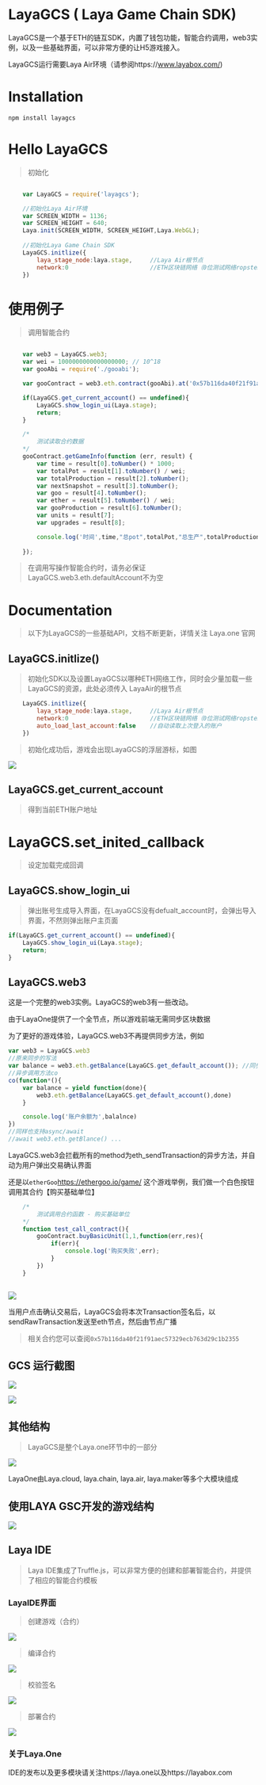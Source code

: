 # LayaGCS ( Laya Game Chain SDK)

LayaGCS是一个基于ETH的链互SDK，内置了钱包功能，智能合约调用，web3实例，以及一些基础界面，可以非常方便的让H5游戏接入。

LayaGCS运行需要Laya Air环境（请参阅https://www.layabox.com/)


# Installation

``npm install layagcs``


# Hello LayaGCS

> 初始化

```javascript

    var LayaGCS = require('layagcs');

    //初始化Laya Air环境
    var SCREEN_WIDTH = 1136;
	var SCREEN_HEIGHT = 640;
    Laya.init(SCREEN_WIDTH, SCREEN_HEIGHT,Laya.WebGL);
     
    //初始化Laya Game Chain SDK
    LayaGCS.initlize({
        laya_stage_node:laya.stage,     //Laya Air根节点
        network:0                       //ETH区块链网络（0位测试网络ropstenTestNet , 1为正式网络MainNet)
    })


```

# 使用例子

> 调用智能合约

```javascript

    var web3 = LayaGCS.web3;
	var wei = 1000000000000000000; // 10^18
	var gooAbi = require('./gooabi');

	var gooContract = web3.eth.contract(gooAbi).at('0x57b116da40f21f91aec57329ecb763d29c1b2355');

	if(LayaGCS.get_current_account() == undefined){
		LayaGCS.show_login_ui(Laya.stage);
		return;
	}

	/*
		测试读取合约数据
	*/	
	gooContract.getGameInfo(function (err, result) {
		var time = result[0].toNumber() * 1000;
		var totalPot = result[1].toNumber() / wei;
		var totalProduction = result[2].toNumber();
		var nextSnapshot = result[3].toNumber();
		var goo = result[4].toNumber();
		var ether = result[5].toNumber() / wei;
		var gooProduction = result[6].toNumber();
		var units = result[7];
		var upgrades = result[8];

		console.log('时间',time,"总pot",totalPot,"总生产",totalProduction,'下次快照',nextSnapshot,'Goo',goo,'Ether',ether.toFixed(8),'gooProduction',gooProduction)
		
	});


```

> 在调用写操作智能合约时，请务必保证LayaGCS.web3.eth.defaultAccount不为空





# Documentation

> 以下为LayaGCS的一些基础API，文档不断更新，详情关注 Laya.one 官网

## LayaGCS.initlize()

> 初始化SDK以及设置LayaGCS以哪种ETH网络工作，同时会少量加载一些LayaGCS的资源，此处必须传入 LayaAir的根节点

```javascript
    LayaGCS.initlize({
        laya_stage_node:laya.stage,     //Laya Air根节点
        network:0                       //ETH区块链网络（0位测试网络ropstenTestNet , 1为正式网络MainNet)
        auto_load_last_account:false    //自动读取上次登入的账户
    })
```

>初始化成功后，游戏会出现LayaGCS的浮层游标，如图

![](http://palu6iv0v.bkt.clouddn.com/laya_icon_play.gif)


## LayaGCS.get_current_account

> 得到当前ETH账户地址


# LayaGCS.set_inited_callback
> 设定加载完成回调

## LayaGCS.show_login_ui

> 弹出账号生成导入界面，在LayaGCS没有defualt_account时，会弹出导入界面，不然则弹出账户主页面

```javascript
if(LayaGCS.get_current_account() == undefined){
    LayaGCS.show_login_ui(Laya.stage);
    return;
}
```

## LayaGCS.web3

这是一个完整的web3实例。LayaGCS的web3有一些改动。

由于LayaOne提供了一个全节点，所以游戏前端无需同步区块数据

为了更好的游戏体验，LayaGCS.web3不再提供同步方法，例如

```javascript
var web3 = LayaGCS.web3
//原来同步的写法
var balance = web3.eth.getBalance(LayaGCS.get_default_account()); //同步的写法，LayaGCS不再支持
//异步调用方法co
co(function*(){
    var balance = yield function(done){
        web3.eth.getBalance(LayaGCS.get_default_account(),done)
    }

    console.log('账户余额为',balalnce)
})
//同样也支持async/await
//await web3.eth.getBlance() ...
```

LayaGCS.web3会拦截所有的method为eth_sendTransaction的异步方法，并自动为用户弹出交易确认界面



还是以``etherGoo``https://ethergoo.io/game/ 这个游戏举例，我们做一个白色按钮调用其合约【购买基础单位】

```javascript
    /*
		测试调用合约函数 - 购买基础单位
    */
    function test_call_contract(){
        gooContract.buyBasicUnit(1,1,function(err,res){
            if(err){
                console.log('购买失败',err);
            }
	    })
    }
	
```

![](http://palu6iv0v.bkt.clouddn.com/call_contract.gif)

当用户点击确认交易后，LayaGCS会将本次Transaction签名后，以sendRawTransaction发送至eth节点，然后由节点广播

> 相关合约您可以查阅``0x57b116da40f21f91aec57329ecb763d29c1b2355``



## GCS 运行截图

![](http://palu6iv0v.bkt.clouddn.com/UC20180620_140540.png)


![](http://palu6iv0v.bkt.clouddn.com/UC20180620_140626.png)


## 其他结构

> LayaGCS是整个Laya.one环节中的一部分

![](http://palu6iv0v.bkt.clouddn.com/UC20180620_125405.png)

LayaOne由Laya.cloud, laya.chain, laya.air, laya.maker等多个大模块组成


## 使用LAYA GSC开发的游戏结构

![](http://palu6iv0v.bkt.clouddn.com/UC20180620_125434.gif)



## Laya IDE

> Laya IDE集成了Truffle.js，可以非常方便的创建和部署智能合约，并提供了相应的智能合约模板

   
### LayaIDE界面

> 创建游戏（合约）

![](https://simg1.zhubaijia.com/UC20180604_154816.png)


> 编译合约

![](https://simg1.zhubaijia.com/UC20180604_160453.png)


> 校验签名

![](https://simg1.zhubaijia.com/UC20180604_160418.png)


> 部署合约

![](https://simg1.zhubaijia.com/UC20180604_161430.png)


### 关于Laya.One

IDE的发布以及更多模块请关注https://laya.one以及https://layabox.com
    
    




